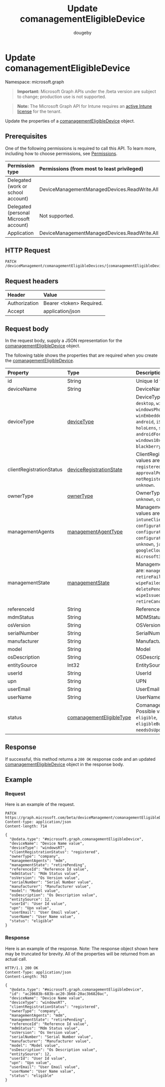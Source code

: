 ﻿---
title: "Update comanagementEligibleDevice"
description: "Update the properties of a comanagementEligibleDevice object."
author: "dougeby"
localization_priority: Normal
ms.prod: "intune"
doc_type: apiPageType
---

# Update comanagementEligibleDevice

Namespace: microsoft.graph

> **Important:** Microsoft Graph APIs under the /beta version are subject to change; production use is not supported.

> **Note:** The Microsoft Graph API for Intune requires an [active Intune license](https://go.microsoft.com/fwlink/?linkid=839381) for the tenant.

Update the properties of a [comanagementEligibleDevice](../resources/intune-devices-comanagementeligibledevice.md) object.

## Prerequisites

One of the following permissions is required to call this API. To learn more, including how to choose permissions, see [Permissions](/graph/permissions-reference).

| Permission type                        | Permissions (from most to least privileged)  |
| :------------------------------------- | :------------------------------------------- |
| Delegated (work or school account)     | DeviceManagementManagedDevices.ReadWrite.All |
| Delegated (personal Microsoft account) | Not supported.                               |
| Application                            | DeviceManagementManagedDevices.ReadWrite.All |

## HTTP Request

<!-- {
  "blockType": "ignored"
}
-->

```http
PATCH /deviceManagement/comanagementEligibleDevices/{comanagementEligibleDeviceId}
```

## Request headers

| Header        | Value                          |
| :------------ | :----------------------------- |
| Authorization | Bearer &lt;token&gt; Required. |
| Accept        | application/json               |

## Request body

In the request body, supply a JSON representation for the [comanagementEligibleDevice](../resources/intune-devices-comanagementeligibledevice.md) object.

The following table shows the properties that are required when you create the [comanagementEligibleDevice](../resources/intune-devices-comanagementeligibledevice.md).

| Property                 | Type                                                                                | Description                                                                                                                                                                                                                                                                                                                                 |
| :----------------------- | :---------------------------------------------------------------------------------- | :------------------------------------------------------------------------------------------------------------------------------------------------------------------------------------------------------------------------------------------------------------------------------------------------------------------------------------------ |
| id                       | String                                                                              | Unique Id for the device                                                                                                                                                                                                                                                                                                                    |
| deviceName               | String                                                                              | DeviceName                                                                                                                                                                                                                                                                                                                                  |
| deviceType               | [deviceType](../resources/intune-shared-devicetype.md)                              | DeviceType. Possible values are: `desktop`, `windowsRT`, `winMO6`, `nokia`, `windowsPhone`, `mac`, `winCE`, `winEmbedded`, `iPhone`, `iPad`, `iPod`, `android`, `iSocConsumer`, `unix`, `macMDM`, `holoLens`, `surfaceHub`, `androidForWork`, `androidEnterprise`, `windows10x`, `androidnGMS`, `cloudPC`, `blackberry`, `palm`, `unknown`. |
| clientRegistrationStatus | [deviceRegistrationState](../resources/intune-devices-deviceregistrationstate.md)   | ClientRegistrationStatus. Possible values are: `notRegistered`, `registered`, `revoked`, `keyConflict`, `approvalPending`, `certificateReset`, `notRegisteredPendingEnrollment`, `unknown`.                                                                                                                                                 |
| ownerType                | [ownerType](../resources/intune-shared-ownertype.md)                                | OwnerType. Possible values are: `unknown`, `company`, `personal`.                                                                                                                                                                                                                                                                           |
| managementAgents         | [managementAgentType](../resources/intune-shared-managementagenttype.md)            | ManagementAgents. Possible values are: `eas`, `mdm`, `easMdm`, `intuneClient`, `easIntuneClient`, `configurationManagerClient`, `configurationManagerClientMdm`, `configurationManagerClientMdmEas`, `unknown`, `jamf`, `googleCloudDevicePolicyController`, `microsoft365ManagedMdm`.                                                      |
| managementState          | [managementState](../resources/intune-devices-managementstate.md)                   | ManagementState. Possible values are: `managed`, `retirePending`, `retireFailed`, `wipePending`, `wipeFailed`, `unhealthy`, `deletePending`, `retireIssued`, `wipeIssued`, `wipeCanceled`, `retireCanceled`, `discovered`.                                                                                                                  |
| referenceId              | String                                                                              | ReferenceId                                                                                                                                                                                                                                                                                                                                 |
| mdmStatus                | String                                                                              | MDMStatus                                                                                                                                                                                                                                                                                                                                   |
| osVersion                | String                                                                              | OSVersion                                                                                                                                                                                                                                                                                                                                   |
| serialNumber             | String                                                                              | SerialNumber                                                                                                                                                                                                                                                                                                                                |
| manufacturer             | String                                                                              | Manufacturer                                                                                                                                                                                                                                                                                                                                |
| model                    | String                                                                              | Model                                                                                                                                                                                                                                                                                                                                       |
| osDescription            | String                                                                              | OSDescription                                                                                                                                                                                                                                                                                                                               |
| entitySource             | Int32                                                                               | EntitySource                                                                                                                                                                                                                                                                                                                                |
| userId                   | String                                                                              | UserId                                                                                                                                                                                                                                                                                                                                      |
| upn                      | String                                                                              | UPN                                                                                                                                                                                                                                                                                                                                         |
| userEmail                | String                                                                              | UserEmail                                                                                                                                                                                                                                                                                                                                   |
| userName                 | String                                                                              | UserName                                                                                                                                                                                                                                                                                                                                    |
| status                   | [comanagementEligibleType](../resources/intune-devices-comanagementeligibletype.md) | ComanagementEligibleStatus. Possible values are: `comanaged`, `eligible`, `eligibleButNotAzureAdJoined`, `needsOsUpdate`, `ineligible`.                                                                                                                                                                                                     |

## Response

If successful, this method returns a `200 OK` response code and an updated [comanagementEligibleDevice](../resources/intune-devices-comanagementeligibledevice.md) object in the response body.

## Example

### Request

Here is an example of the request.

```http
PATCH https://graph.microsoft.com/beta/deviceManagement/comanagementEligibleDevices/{comanagementEligibleDeviceId}
Content-type: application/json
Content-length: 714

{
  "@odata.type": "#microsoft.graph.comanagementEligibleDevice",
  "deviceName": "Device Name value",
  "deviceType": "windowsRT",
  "clientRegistrationStatus": "registered",
  "ownerType": "company",
  "managementAgents": "mdm",
  "managementState": "retirePending",
  "referenceId": "Reference Id value",
  "mdmStatus": "Mdm Status value",
  "osVersion": "Os Version value",
  "serialNumber": "Serial Number value",
  "manufacturer": "Manufacturer value",
  "model": "Model value",
  "osDescription": "Os Description value",
  "entitySource": 12,
  "userId": "User Id value",
  "upn": "Upn value",
  "userEmail": "User Email value",
  "userName": "User Name value",
  "status": "eligible"
}
```

### Response

Here is an example of the response. Note: The response object shown here may be truncated for brevity. All of the properties will be returned from an actual call.

```http
HTTP/1.1 200 OK
Content-Type: application/json
Content-Length: 763

{
  "@odata.type": "#microsoft.graph.comanagementEligibleDevice",
  "id": "ac20683b-683b-ac20-3b68-20ac3b6820ac",
  "deviceName": "Device Name value",
  "deviceType": "windowsRT",
  "clientRegistrationStatus": "registered",
  "ownerType": "company",
  "managementAgents": "mdm",
  "managementState": "retirePending",
  "referenceId": "Reference Id value",
  "mdmStatus": "Mdm Status value",
  "osVersion": "Os Version value",
  "serialNumber": "Serial Number value",
  "manufacturer": "Manufacturer value",
  "model": "Model value",
  "osDescription": "Os Description value",
  "entitySource": 12,
  "userId": "User Id value",
  "upn": "Upn value",
  "userEmail": "User Email value",
  "userName": "User Name value",
  "status": "eligible"
}
```
